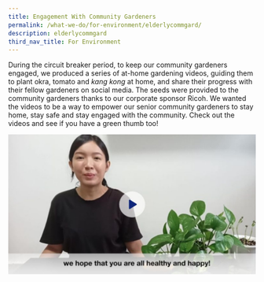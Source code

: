 ```yaml
---
title: Engagement With Community Gardeners
permalink: /what-we-do/for-environment/elderlycommgard/
description: elderlycommgard
third_nav_title: For Environment
---
```

During the circuit breaker period, to keep our  community gardeners engaged, we produced a series of at-home gardening videos, guiding them to plant okra, tomato and&nbsp;_kang kong_&nbsp;at home, and share their progress with their fellow gardeners on social media. The seeds were provided to the community gardeners thanks to our corporate sponsor Ricoh. We wanted the videos to be a way to empower our senior community gardeners to stay home, stay safe and stay engaged with the community. Check out the videos and see if you have a green thumb too!

<a href="https://youtu.be/uaLpEmBnc-Q">
<img src="/images/What%20We%20Do/For%20Environment/Gardener%20P1.jpg"></a>